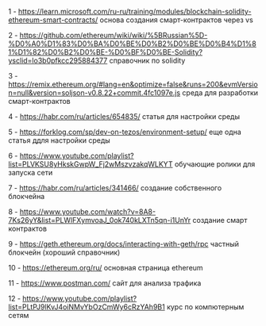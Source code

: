 1 - https://learn.microsoft.com/ru-ru/training/modules/blockchain-solidity-ethereum-smart-contracts/
основа создания смарт-контрактов через vs

2 - https://github.com/ethereum/wiki/wiki/%5BRussian%5D-%D0%A0%D1%83%D0%BA%D0%BE%D0%B2%D0%BE%D0%B4%D1%81%D1%82%D0%B2%D0%BE-%D0%BF%D0%BE-Solidity?ysclid=lo3b0pfkcc295884377
справочник по solidity

3 - https://remix.ethereum.org/#lang=en&optimize=false&runs=200&evmVersion=null&version=soljson-v0.8.22+commit.4fc1097e.js
среда для разработки смарт-контрактов

4 - https://habr.com/ru/articles/654835/
статья для настройки среды 

5 - https://forklog.com/sp/dev-on-tezos/environment-setup/
еще одна статья ддля настройки среды

6 - https://www.youtube.com/playlist?list=PLVKSU8yHkskGwpW_Fj2wMszvzakqWLKYT
обучающие ролики для запуска сети

7 - https://habr.com/ru/articles/341466/
создание собственного блокчейна

8 - https://www.youtube.com/watch?v=8A8-7Ks26yY&list=PLWlFXymvoaJ_0ok740kLXTn5qn-i1UnYr
создание смарт контрактов

9 - https://geth.ethereum.org/docs/interacting-with-geth/rpc
частный блокчейн (хороший справочник)

10 - https://ethereum.org/ru/
основная страница ethereum

11 - https://www.postman.com/
сайт для анализа трафика

12 - https://www.youtube.com/playlist?list=PLtPJ9lKvJ4oiNMvYbOzCmWy6cRzYAh9B1
курс по компютерным сетям

